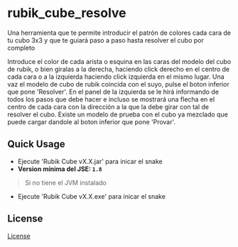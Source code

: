 # rubik_cube_resolve
Una herramienta que te permite introducir el patrón de colores cada cara de tu cubo 3x3 y que te guiará paso a paso hasta resolver el cubo por completo

Introduce el color de cada arista o esquina en las caras del modelo del cubo de rubik, o bien giralas a la derecha, haciendo click derecho en el centro de cada cara o a la izquierda
haciendo click izquierda en el mismo lugar.
Una vaz el modelo de cubo de rubik coincida con el suyo, pulse el boton inferior que pone 'Resolver'.
En el panel de la izquierda se le hirá informando de todos los pasos que debe hacer e incluso se mostrará una flecha en el centro de cada cara con la dirección a la que la debe girar
con tal de resolver el cubo.
Existe un modelo de prueba con el cubo ya mezclado que puede cargar dandole al boton inferior que pone 'Provar'.

## Quick Usage
* Ejecute 'Rubik Cube vX.X.jar' para inicar el snake
* **Version mínima del JSE: `1.8`**
> Si no tiene el JVM instalado
* Ejecute 'Rubik Cube vX.X.exe' para inicar el snake

## License
[License](https://github.com/daniieelgs/rubik_cube_solve/blob/master/LICENSE)
